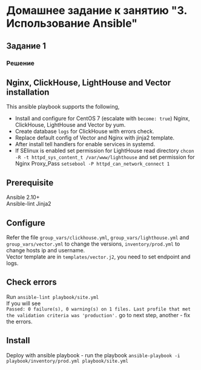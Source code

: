 # Домашнее задание к занятию "3. Использование Ansible"

## Задание 1
### Решение

## Nginx, ClickHouse, LightHouse and Vector installation

This ansible playbook supports the following,

- Install and configure for CentOS 7 (escalate with `become: true`) Nginx, ClickHouse, LightHouse and Vector by yum.
- Create database `logs` for ClickHouse with errors check.
- Replace default config of Vector and Nginx with jinja2 template.
- After install tell handlers for enable services in systemd.
- If SElinux is enabled set permission for LightHouse read directory `chcon -R -t httpd_sys_content_t /var/www/lighthouse` and set permission for Nginx Proxy_Pass `setsebool -P httpd_can_network_connect 1`

## Prerequisite

Ansible 2.10+\
Ansible-lint
Jinja2

## Configure
Refer the file `group_vars/clickhouse.yml`, `group_vars/lighthouse.yml` and `group_vars/vector.yml` to change the versions,
`inventory/prod.yml` to change hosts ip and username.\
Vector template are in `templates/vector.j2`, you need to set endpoint and logs.
## Check errors
Run `ansible-lint playbook/site.yml`\
If you will see\
```Passed: 0 failure(s), 0 warning(s) on 1 files. Last profile that met the validation criteria was 'production'.``` go to next step, another - fix the errors.
## Install
Deploy with ansible playbook - run the playbook
`ansible-playbook -i playbook/inventory/prod.yml playbook/site.yml`


